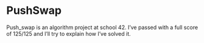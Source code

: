 # PushSwap
Push_swap is an algorithm project at school 42. I’ve passed with a full score of 125/125 and I’ll try to explain how I’ve solved it.
